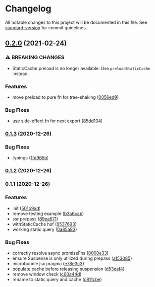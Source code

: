 # Changelog

All notable changes to this project will be documented in this file. See [standard-version](https://github.com/conventional-changelog/standard-version) for commit guidelines.

## [0.2.0](https://github.com/asyarb/use-cached-query/compare/v0.1.3...v0.2.0) (2021-02-24)


### ⚠ BREAKING CHANGES

* StaticCache.preload is no longer available. Use `preloadStaticCache` instead.

### Features

* move preload to pure fn for tree-shaking ([0056ed9](https://github.com/asyarb/use-cached-query/commit/0056ed9a0028f13e235bdf8440a8c6a6a251d9f6))


### Bug Fixes

* use side-effect fn for next export ([85dd104](https://github.com/asyarb/use-cached-query/commit/85dd10402df4c918c894e2ba6581214d43c70a88))

### [0.1.3](https://github.com/asyarb/use-cached-query/compare/v0.1.2...v0.1.3) (2020-12-26)


### Bug Fixes

* typings ([1fd965b](https://github.com/asyarb/use-cached-query/commit/1fd965b28bea0da28dc1c3106ae4006e4f3e34d5))

### [0.1.2](https://github.com/asyarb/use-cached-query/compare/v0.1.1...v0.1.2) (2020-12-26)

### 0.1.1 (2020-12-26)


### Features

* init ([501b9ad](https://github.com/asyarb/use-cached-query/commit/501b9ade469d375ceb5378cb266f66533bfbbd86))
* remove testing example ([b3a6cab](https://github.com/asyarb/use-cached-query/commit/b3a6cab7e428fc067928eb92d1eb1989b77c6bae))
* ssr prepass ([89ea671](https://github.com/asyarb/use-cached-query/commit/89ea671f7591fbc1d1b478667f1f80d36ca56c46))
* withStaticCache hof ([6537693](https://github.com/asyarb/use-cached-query/commit/65376934ac9b301175320cd9ab48b1412dcc37a4))
* working static query ([0a85a83](https://github.com/asyarb/use-cached-query/commit/0a85a831704944da714f2b1fc4ac256990b8a2fa))


### Bug Fixes

* correctly resolve async promiseFns ([8000e33](https://github.com/asyarb/use-cached-query/commit/8000e3381a5923a6bffd7375e6647e4514347b8f))
* ensure Suspense is only utilized during prepass ([a153085](https://github.com/asyarb/use-cached-query/commit/a1530851f9d870759752b4afb326a46f80716531))
* microbundle jsx pragma ([e78e3c3](https://github.com/asyarb/use-cached-query/commit/e78e3c3bf35d2c0361f79a2ef90aab8b0f97588d))
* populate cache before releasing suspension ([d53eaf4](https://github.com/asyarb/use-cached-query/commit/d53eaf4839415385be9e6110887cc702ffa7e83c))
* remove window check ([c60a44d](https://github.com/asyarb/use-cached-query/commit/c60a44df137b6e4883abfed267c8aaba21881610))
* rename to static query and cache ([c811cbe](https://github.com/asyarb/use-cached-query/commit/c811cbefe662a4cceb54914c2290e89c44229d4c))
